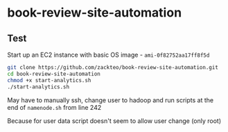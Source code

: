 # book-review-site-automation

## Test
Start up an EC2 instance with basic OS image - `ami-0f82752aa17ff8f5d`

```bash
git clone https://github.com/zackteo/book-review-site-automation.git
cd book-review-site-automation
chmod +x start-analytics.sh 
./start-analytics.sh
```

May have to manually ssh, change user to hadoop and run scripts at the end of `namenode.sh` from line 242

Because for user data script doesn't seem to allow user change (only root)
